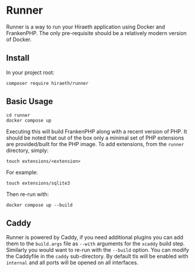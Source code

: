 # Runner

Runner is a way to run your Hiraeth application using Docker and FrankenPHP.  The only pre-requisite should be a relatively modern version of Docker.

## Install

In your project root:

```
composer require hiraeth/runner
```

## Basic Usage

```
cd runner
docker compose up
```

Executing this will build FrankenPHP along with a recent version of PHP.  It should be noted that out of the box only a minimal set of PHP extensions are provided/built for the PHP image.  To add extensions, from the `runner` directory, simply:

```
touch extensions/<extension>
```

For example:

```
touch extensions/sqlite3
```

Then re-run with:

```
docker compose up --build
```

## Caddy

Runner is powered by Caddy, if you need additional plugins you can add them to the `build.args` file as `--with` arguments for the `xcaddy` build step.  Similarly you would want to re-run with the `--build` option.  You can modify the Caddyfile in the `caddy` sub-directory.  By default tls will be enabled with `internal` and all ports will be opened on all interfaces.
